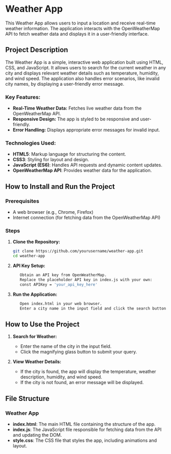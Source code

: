 # Weather App

This Weather App allows users to input a location and receive real-time weather information. The application interacts with the OpenWeatherMap API to fetch weather data and displays it in a user-friendly interface.

## Project Description

The Weather App is a simple, interactive web application built using HTML, CSS, and JavaScript. It allows users to search for the current weather in any city and displays relevant weather details such as temperature, humidity, and wind speed. The application also handles error scenarios, like invalid city names, by displaying a user-friendly error message.

### Key Features:
- **Real-Time Weather Data:** Fetches live weather data from the OpenWeatherMap API.
- **Responsive Design:** The app is styled to be responsive and user-friendly.
- **Error Handling:** Displays appropriate error messages for invalid input.

### Technologies Used:
- **HTML5**: Markup language for structuring the content.
- **CSS3**: Styling for layout and design.
- **JavaScript (ES6)**: Handles API requests and dynamic content updates.
- **OpenWeatherMap API**: Provides weather data for the application.

## How to Install and Run the Project

### Prerequisites
- A web browser (e.g., Chrome, Firefox)
- Internet connection (for fetching data from the OpenWeatherMap API)

### Steps
1. **Clone the Repository:**
   ```bash
   git clone https://github.com/yourusername/weather-app.git
   cd weather-app

2. **API Key Setup:**
   ```bash
      Obtain an API key from OpenWeatherMap.
      Replace the placeholder API key in index.js with your own:
      const APIKey = 'your_api_key_here'

3. **Run the Application:**
   ```bash
      Open index.html in your web browser.
      Enter a city name in the input field and click the search button to retrieve the weather data.

## How to Use the Project

1. **Search for Weather:**
   - Enter the name of the city in the input field.
   - Click the magnifying glass button to submit your query.

2. **View Weather Details:**
   - If the city is found, the app will display the temperature, weather description, humidity, and wind speed.
   - If the city is not found, an error message will be displayed.

## File Structure

### Weather App
- **index.html**: The main HTML file containing the structure of the app.
- **index.js**: The JavaScript file responsible for fetching data from the API and updating the DOM.
- **style.css**: The CSS file that styles the app, including animations and layout.
